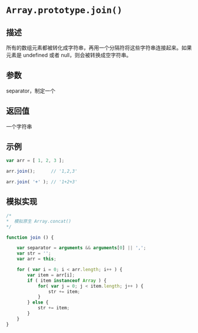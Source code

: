 # `Array.prototype.join()`

## 描述

所有的数组元素都被转化成字符串，再用一个分隔符将这些字符串连接起来。如果元素是 undefined 或者 null，则会被转换成空字符串。

## 参数

separator，制定一个

## 返回值

一个字符串

## 示例

```js
var arr = [ 1, 2, 3 ];

arr.join();      // '1,2,3'

arr.join( '+' ); // '1+2+3'
```

## 模拟实现

```js
/*
*  模拟原生 Array.concat()
*/

function join () {

    var separator = arguments && arguments[0] || ',';
    var str = '';
    var arr = this;

    for ( var i = 0; i < arr.length; i++ ) {
        var item = arr[i];
        if ( item instanceof Array ) {
            for( var j = 0; j < item.length; j++ ) {
                str += item; 
            }
        } else {
            str += item; 
        }
    }
}
```

